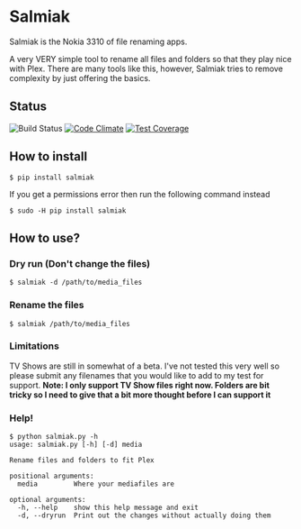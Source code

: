 # Salmiak
Salmiak is the Nokia 3310 of file renaming apps.

A very VERY simple tool to rename all files and folders so that they play nice with Plex. There are many tools like this, however, Salmiak tries to remove complexity by just offering the basics.

## Status
![Build Status](https://travis-ci.org/arkalon76/salmiak.svg?branch=master)
[![Code Climate](https://codeclimate.com/github/arkalon76/salmiak/badges/gpa.svg)](https://codeclimate.com/github/arkalon76/salmiak)
[![Test Coverage](https://codeclimate.com/github/arkalon76/salmiak/badges/coverage.svg)](https://codeclimate.com/github/arkalon76/salmiak/coverage)


## How to install
```
$ pip install salmiak
```
If you get a permissions error then run the following command instead
```
$ sudo -H pip install salmiak
```

## How to use?

### Dry run (Don't change the files)
```
$ salmiak -d /path/to/media_files
```

### Rename the files
```
$ salmiak /path/to/media_files
```
### Limitations
TV Shows are still in somewhat of a beta. I've not tested this very well so please submit any filenames that you would like to add to my test for support.
__Note:
I only support TV Show files right now. Folders are bit tricky so I need to give that a bit more thought before I can support it__

### Help!
```
$ python salmiak.py -h
usage: salmiak.py [-h] [-d] media

Rename files and folders to fit Plex

positional arguments:
  media         Where your mediafiles are

optional arguments:
  -h, --help    show this help message and exit
  -d, --dryrun  Print out the changes without actually doing them
```
